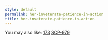 ```yaml
---
style: default
permalink: her-inveterate-patience-in-action
title: her-inveterate-patience-in-action
---
```

You may also like:
[173](http://scp-wiki.net/173)
[SCP-979](http://scp-wiki.net/scp-979)